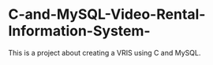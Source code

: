 # C-and-MySQL-Video-Rental-Information-System-
This is a project about creating a VRIS using C and MySQL. 
